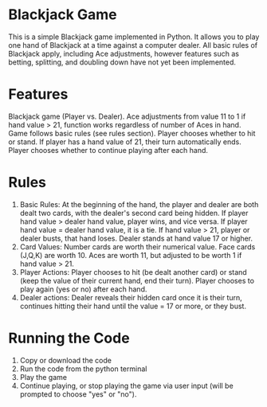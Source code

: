 # Blackjack Game
This is a simple Blackjack game implemented in Python. It allows you to play one hand of Blackjack at a time against a computer dealer. All basic rules of Blackjack apply, including Ace adjustments, however features such as betting, splitting, and doubling down have not yet been implemented.

# Features
Blackjack game (Player vs. Dealer).
Ace adjustments from value 11 to 1 if hand value > 21, function works regardless of number of Aces in hand.
Game follows basic rules (see rules section).
Player chooses whether to hit or stand.
If player has a hand value of 21, their turn automatically ends.
Player chooses whether to continue playing after each hand.

# Rules
1. Basic Rules:
At the beginning of the hand, the player and dealer are both dealt two cards, with the dealer's second card being hidden.
If player hand value > dealer hand value, player wins, and vice versa.
If player hand value = dealer hand value, it is a tie.
If hand value > 21, player or dealer busts, that hand loses.
Dealer stands at hand value 17 or higher.
2. Card Values:
Number cards are worth their numerical value.
Face cards (J,Q,K) are worth 10.
Aces are worth 11, but adjusted to be worth 1 if hand value > 21.
3. Player Actions:
Player chooses to hit (be dealt another card) or stand (keep the value of their current hand, end their turn).
Player chooses to play again (yes or no) after each hand.
4. Dealer actions:
Dealer reveals their hidden card once it is their turn, continues hitting their hand until the value = 17 or more, or they bust.

# Running the Code
1. Copy or download the code
2. Run the code from the python terminal
3. Play the game
4. Continue playing, or stop playing the game via user input (will be prompted to choose "yes" or "no").